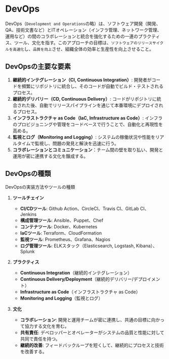 # DevOps

DevOps（`Development and Operations`の略）は、ソフトウェア開発（開発、QA、技術文書など）とITオペレーション（インフラ管理、ネットワーク管理、運用など）の間のコラボレーションと統合を強化するための一連のプラクティス、ツール、文化を指す。このアプローチの目標は、`ソフトウェアのリリースサイクルを高速化`し、`品質を向上`させ、組織全体の効率と生産性を向上させること。

## DevOpsの主要な要素

1. **継続的インテグレーション（CI, Continuous Integration）**: 開発者がコードを頻繁にリポジトリに統合し、そのコードが自動でビルド・テストされるプロセス。
2. **継続的デリバリー（CD, Continuous Delivery）**: コードがリポジトリに統合された後、自動でリリースパイプラインを通じて本番環境にデプロイされるプロセス。
3. **インフラストラクチャ as Code（IaC, Infrastructure as Code）**: インフラのプロビジョニングや管理をコードベースで行うことで、自動化と再現性を高める。
4. **監視とログ（Monitoring and Logging）**: システムの稼働状況や性能をリアルタイムで監視し、問題の発見と解決を迅速に行う。
5. **コラボレーションとコミュニケーション**：チーム間の壁を取り払い、開発と運用が密に連携する文化を醸成する。

## DevOpsの種類

DevOpsの実装方法やツールの種類

1. **ツールチェイン**
   - **CI/CDツール**: Github Action、CircleCI、Travis CI、GitLab CI、Jenkins
   - **構成管理ツール**: Ansible、Puppet、Chef
   - **コンテナツール**: Docker、Kubernetes
   - **IaCツール**: Terraform、CloudFormation
   - **監視ツール**: Prometheus、Grafana、Nagios
   - **ログ管理ツール**: ELKスタック（Elasticsearch, Logstash, Kibana）、Splunk

2. **プラクティス**
   - **Continuous Integration**（継続的インテグレーション）
   - **Continuous Delivery/Deployment**（継続的デリバリー/デプロイメント）
   - **Infrastructure as Code**（インフラストラクチャ as Code）
   - **Monitoring and Logging**（監視とログ）

3. **文化**
   - **コラボレーション**: 開発と運用チームが密に連携し、共通の目標に向かって協力する文化を育む。
   - **共有責任**: デベロッパーとオペレーターがシステムの品質と性能に対して共同で責任を持つ。
   - **継続的改善**: フィードバックループを短くして、継続的にプロセスと技術を改善する。
